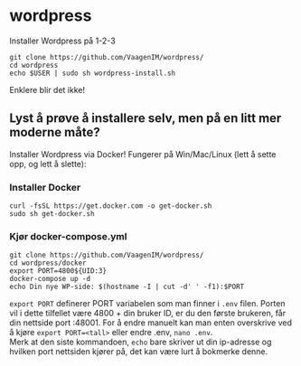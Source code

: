 # wordpress
Installer Wordpress på 1-2-3

```shell
git clone https://github.com/VaagenIM/wordpress/
cd wordpress
echo $USER | sudo sh wordpress-install.sh
```

Enklere blir det ikke!

## Lyst å prøve å installere selv, men på en litt mer moderne måte?
Installer Wordpress via Docker! Fungerer på Win/Mac/Linux (lett å sette opp, og lett å slette):

### Installer Docker
```shell
curl -fsSL https://get.docker.com -o get-docker.sh
sudo sh get-docker.sh
```

### Kjør docker-compose.yml
```shell
git clone https://github.com/VaagenIM/wordpress/
cd wordpress/docker
export PORT=4800${UID:3}
docker-compose up -d
echo Din nye WP-side: $(hostname -I | cut -d' ' -f1):$PORT
```

`export PORT` definerer PORT variabelen som man finner i `.env` filen. Porten vil i dette tilfellet være 4800 + din bruker ID, er du den første brukeren, får din nettside port :48001. For å endre manuelt kan man enten overskrive ved å kjøre `export PORT=<tall>` eller endre .env, `nano .env`.<br>
Merk at den siste kommandoen, `echo` bare skriver ut din ip-adresse og hvilken port nettsiden kjører på, det kan være lurt å bokmerke denne.
